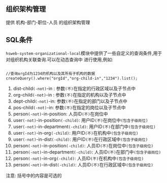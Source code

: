## 组织架构管理
提供 机构-部门-职位-人员 的组织架构管理


## SQL条件
`hsweb-system-organizational-local`模块中提供了一些自定义的查询条件,用于对组织机构关联查询.可以在动态查询中
进行使用,例如:

```xml

//查询orgId为1234的机构以及其所有子机构的数据
createQuery().where("orgId","org-child-in","1234").list();

```

1. dist-child`(-not)`-in : 参数`(不)`在指定的行政区域以及子节点中
2. org-child`(-not)`-in : 参数`(不)`在指定的机构以及子节点中
3. dept-child`(-not)`-in: 参数`(不)`在指定的部门以及子节点中
3. pos-child`(-not)`-in: 参数`(不)`在指定的岗位以及子节点中
4. person`(-not)`-in-position: 人员ID`(不)`在岗位中
5. user`(-not)`-in-position`(-child)`: 用户ID`(不)`在岗位中`(包含子级岗位)`
6. user`(-not)`-in-department`(-child)`: 用户ID`(不)`在部门中`(包含子级岗位)`
7. user`(-not)`-in-org`(-child)`: 用户ID`(不)`在机构中`(包含子级岗位)`
8. user`(-not)`-in-dist`(-child)`: 用户ID`(不)`在行政区域中`(包含子级岗位)`
9. person`(-not)`-in-position`(-child)`: 人员ID`(不)`在岗位中`(包含子级岗位)`
10. person`(-not)`-in-department`(-child)`: 人员ID`(不)`在部门中`(包含子级岗位)`
11. person`(-not)`-in-org`(-child)`: 人员ID`(不)`在机构中`(包含子级岗位)`
12. person`(-not)`-in-dist`(-child)`: 人员ID`(不)`在行政区域中`(包含子级岗位)`

注意: 括号中的内容是可选的